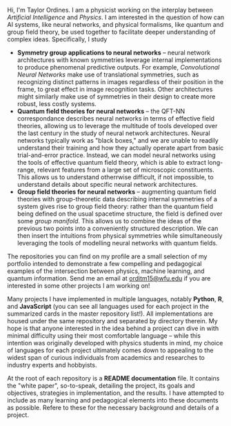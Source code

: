 Hi, I'm Taylor Ordines. I am a physicist working on the interplay between *Artificial Intelligence* and *Physics*.
I am interested in the question of how can AI systems, like neural networks, and physical formalisms, like quantum and group field theory, be used together to facilitate deeper understanding of complex ideas.
Specifically, I study
- **Symmetry group applications to neural networks** &ndash; neural network architectures with known symmetries leverage internal implementations to produce phenomenal predictive outputs. For example, *Convolutional Neural Networks* make use of translational symmetries, such as recognizing distinct patterns in images regardless of their position in the frame, to great effect in image recognition tasks. Other architectures might similarly make use of symmetries in their design to create more robust, less costly systems.
- **Quantum field theories for neural networks** &ndash; the QFT-NN correspondance describes neural networks in terms of effective field theories, allowing us to leverage the multitude of tools developed over the last century in the study of neural network architectures. Neural networks typically work as "black boxes," and we are unable to readily understand their training and how they actually operate apart from basic trial-and-error practice. Instead, we can model neural networks using the tools of effective quantum field theory, which is able to extract long-range, relevant features from a large set of microscopic constituents. This allows us to understand otherrwise difficult, if not impossible, to understand details about specific neural network architectures.
- **Group field theories for neural networks** &ndash; augmenting quantum field theories with group-theoretic data describing internal symmetries of a system gives rise to group field theory: rather than the quantum field being defined on the usual spacetime structure, the field is defined over some *group manifold*. This allows us to combine the ideas of the previous two points into a conveniently structured description. We can then insert the intuitions from physical symmetries while simultaneously leveraging the tools of modelling neural networks with quantum fields.


The repositories you can find on my profile are a small selection of my portfolio intended to demonstrate a few compelling and pedagogical examples of the intersection between physics, machine learning, and quantum information. Send me an email at orditm15@wfu.edu if you are interested in some other projects I am working on!

Many projects I have implemented in multiple languages, notably **Python**, **R**, and **JavaScript** (you can see all languages used for each project in the summarized cards in the master repository list!). All implementations are housed under the same repository and separated by directory therein. My hope is that anyone interested in the idea behind a project can dive in with minimal difficulty using their most comfortable language &ndash; while this intention was originally developed with physics students in mind, my choice of languages for each project ultimately comes down to appealing to the widest span of curious individuals from academics and researches to industry experts and hobbyists.

At the root of each repository is a **README documentation** file. It contains the "white paper", so-to-speak, detailing the project, its goals and objectives, strategies in implementation, and the results. I have attempted to include as many learning and pedagogical elements into these documents as possible. Refere to these for the necessary background and details of a project.

